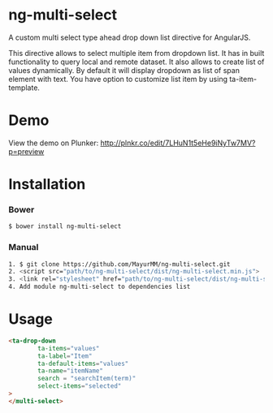 ng-multi-select
===================

A custom multi select type ahead drop down list directive for AngularJS.

This directive allows to select multiple item from dropdown list. It has in built functionality to query local and remote dataset. 
It also allows to create list of values dynamically. By default it will display dropdown as list of span element with text. You have option to customize list item by using ta-item-template.

# Demo

View the demo on Plunker: http://plnkr.co/edit/7LHuN1t5eHe9iNyTw7MV?p=preview

# Installation

### Bower
```bash
$ bower install ng-multi-select
```

### Manual
```bash
1. $ git clone https://github.com/MayurMM/ng-multi-select.git
2. <script src="path/to/ng-multi-select/dist/ng-multi-select.min.js">
3. <link rel="stylesheet" href="path/to/ng-multi-select/dist/ng-multi-select.min.css">
4. Add module ng-multi-select to dependencies list
```

# Usage

```html
<ta-drop-down
        ta-items="values"
        ta-label="Item"
        ta-default-items="values"
        ta-name="itemName"
        search = "searchItem(term)"
        select-items="selected"
>
</multi-select>
```
